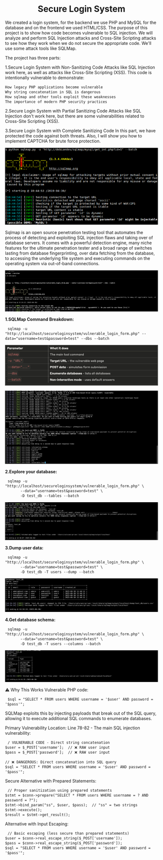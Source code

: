 <h1 align="center">Secure Login System</h1>

We created a login system, for the backend we use PHP and MySQL for the database and on the frontend we used HTML/CSS. 
The purpose of this project is to show how code becomes vulnerable to SQL injection.
We will analyze and perform SQL Injection attacks and Cross-Site Scripting attacks to see how they work when we do not secure the appropriate code. 
We'll use some attack tools like SQLMap. 

The project has three parts:

1.Secure Login System with Non-Sanitizing Code
Attacks like SQL Injection work here, as well as attacks like Cross-Site Scripting (XSS).
    This code is intentionally vulnerable to demonstrate:

    How legacy PHP applications become vulnerable
    Why string concatenation in SQL is dangerous
    How sqlmap and other tools exploit these weaknesses
    The importance of modern PHP security practices

2.Secure Login System with Partial Sanitizing Code
Attacks like SQL Injection don't work here, but there are some vulnerabilities related to Cross-Site Scripting (XSS).

3.Secure Login System with Complete Sanitizing Code
In this part, we have protected the code against both threats. Also, I will show you how to implement CAPTCHA for brute force protection.

![Sqlmap](https://raw.githubusercontent.com/cipriancyberspace/securewebapplication/99e7e8d24c04397303853220b9ae101d9e12e940/Secure_Login_System/images/sqlmap.png)



Sqlmap is an open source penetration testing tool that automates the process of detecting and exploiting SQL injection flaws and taking over of database servers. 
It comes with a powerful detection engine, many niche features for the ultimate penetration tester and a broad range of switches lasting from database fingerprinting, 
over data fetching from the database, to accessing the underlying file system and executing commands on the operating system via out-of-band connections.

![Sqlmap](https://github.com/cipriancyberspace/securewebapplication/blob/ee5612aa8bd9970e35df345d5f98699db35a3003/Secure_Login_System/images/sqlmap_1.png)

<strong> 1.SQLMap Command Breakdown: </strong>
<pre> <code>sqlmap -u "http://localhost/secureloginsystem/vulnerable_login_form.php" --data="username=test&password=test" --dbs --batch</code> </pre>

![Sqlmap](https://github.com/cipriancyberspace/securewebapplication/blob/1bf4ec6c5278162c33acfffa401df1ce9bfb6bfb/Secure_Login_System/images/sqlmap_3.png)

![Sqlmap](https://github.com/cipriancyberspace/securewebapplication/blob/eff2084c859e84b41a33be3071eaf471de9b0d7e/Secure_Login_System/images/sqlmap_2.png)

<strong> 2.Explore your database: </strong>
<pre> <code>sqlmap -u "http://localhost/secureloginsystem/vulnerable_login_form.php" \
       --data="username=test&password=test" \
       -D test_db --tables --batch</code> </pre>

![Sqlmap](https://github.com/cipriancyberspace/securewebapplication/blob/9086268e64a0716507f5dc933ce2bfb70513775b/Secure_Login_System/images/sqlmap_4.png)

<strong> 3.Dump user data: </strong>

<pre> <code>sqlmap -u "http://localhost/secureloginsystem/vulnerable_login_form.php" \
       --data="username=test&password=test" \
       -D test_db -T users --dump --batch</code> </pre>

![Sqlmap](https://github.com/cipriancyberspace/securewebapplication/blob/f0b283ed11636000979a965a8ce7c080b99c5ea2/Secure_Login_System/images/sqlmap_5.png)

<strong> 4.Get database schema: </strong>

<pre> <code>sqlmap -u "http://localhost/secureloginsystem/vulnerable_login_form.php" \
       --data="username=test&password=test" \
       -D test_db -T users --columns --batch</code> </pre>

![Sqlmap](https://github.com/cipriancyberspace/securewebapplication/blob/e4dc111aa3704427855dbe08de21b97209472a2a/Secure_Login_System/images/sqlmap_6.png)



⚠️ Why This Works 
Vulnerable PHP code:
<pre> <code>$sql = "SELECT * FROM users WHERE username = '$user' AND password = '$pass'";</code> </pre>
SQLMap exploits this by injecting payloads that break out of the SQL query, allowing it to execute additional SQL commands to enumerate databases.

Primary Vulnerability Location:
Line 78-82 - The main SQL injection vulnerability:


<pre> <code>/ VULNERABLE CODE - Direct string concatenation
$user = $_POST['username'];  // ❌ RAW user input
$pass = $_POST['password'];  // ❌ RAW user input

// ❌ DANGEROUS: Direct concatenation into SQL query
$sql = "SELECT * FROM users WHERE username = '$user' AND password = '$pass'";</code> </pre>

Secure Alternative with Prepared Statements:

<pre> <code>// Proper sanitization using prepared statements
$stmt = $conn->prepare("SELECT * FROM users WHERE username = ? AND password = ?");
$stmt->bind_param("ss", $user, $pass);  // "ss" = two strings
$stmt->execute();
$result = $stmt->get_result();</code> </pre>

Alternative with Input Escaping:

<pre> <code>// Basic escaping (less secure than prepared statements)
$user = $conn->real_escape_string($_POST['username']);
$pass = $conn->real_escape_string($_POST['password']);
$sql = "SELECT * FROM users WHERE username = '$user' AND password = '$pass'";</code> </pre>




